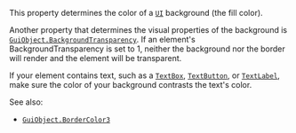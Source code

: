 This property determines the color of a [`UI`](https://create.roblox.com/docs/reference/engine/classes/GuiObject) background
(the fill color).

Another property that determines the visual properties of the background
is [`GuiObject.BackgroundTransparency`](https://create.roblox.com/docs/reference/engine/classes/GuiObject#BackgroundTransparency). If an element's
BackgroundTransparency is set to 1, neither the background nor the border
will render and the element will be transparent.

If your element contains text, such as a [`TextBox`](https://create.roblox.com/docs/reference/engine/classes/TextBox),
[`TextButton`](https://create.roblox.com/docs/reference/engine/classes/TextButton), or [`TextLabel`](https://create.roblox.com/docs/reference/engine/classes/TextLabel), make sure the color of your
background contrasts the text's color.

See also:

- [`GuiObject.BorderColor3`](https://create.roblox.com/docs/reference/engine/classes/GuiObject#BorderColor3)